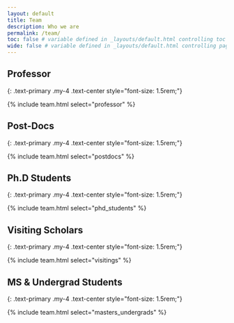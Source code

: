 ```yaml
---
layout: default
title: Team
description: Who we are
permalink: /team/
toc: false # variable defined in _layouts/default.html controlling toc appearance
wide: false # variable defined in _layouts/default.html controlling page width
---
```


## Professor 
{: .text-primary .my-4 .text-center style="font-size: 1.5rem;"}

{% include team.html select="professor" %}
<br/>

## Post-Docs
{: .text-primary .my-4 .text-center style="font-size: 1.5rem;"}

{% include team.html select="postdocs" %}
<br/>


## Ph.D Students
{: .text-primary .my-4 .text-center style="font-size: 1.5rem;"}

{% include team.html select="phd_students" %}
<br/>

## Visiting Scholars
{: .text-primary .my-4 .text-center style="font-size: 1.5rem;"}

{% include team.html select="visitings" %}
<br/>

## MS & Undergrad Students
{: .text-primary .my-4 .text-center style="font-size: 1.5rem;"}

{% include team.html select="masters_undergrads" %}
<br/>

